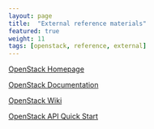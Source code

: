 ```yaml
---
layout: page
title:  "External reference materials"
featured: true
weight: 11
tags: [openstack, reference, external]
---
```


[OpenStack Homepage](http://www.openstack.org)

[OpenStack Documentation](http://docs.openstack.org)

[OpenStack Wiki](http://wiki.openstack.org)

[OpenStack API Quick Start](http://developer.openstack.org/api-guide/quick-start/)
